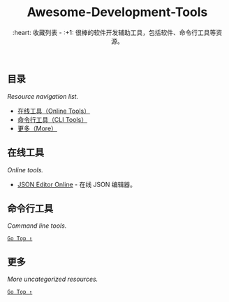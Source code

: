 <div align="center">
  <h1>Awesome-Development-Tools</h1>

  <p>:heart: 收藏列表 - :+1: 很棒的软件开发辅助工具，包括软件、命令行工具等资源。</p>
</div>

<br />

## 目录

*Resource navigation list.*

- [在线工具（Online Tools）](#在线工具)
- [命令行工具（CLI Tools）](#命令行工具)
- [更多（More）](#更多)

## 在线工具

*Online tools.*

- [JSON Editor Online](http://jsoneditoronline.org/) - 在线 JSON 编辑器。

## 命令行工具

*Command line tools.*

[`Go Top ↑`](#awesome-development-tools)

## 更多

*More uncategorized resources.*

[`Go Top ↑`](#awesome-development-tools)
